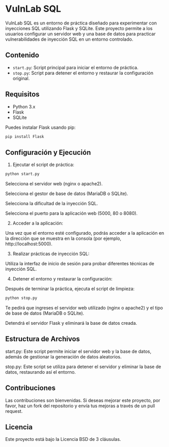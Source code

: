# VulnLab SQL

VulnLab SQL es un entorno de práctica diseñado para experimentar con inyecciones SQL utilizando Flask y SQLite. Este proyecto permite a los usuarios configurar un servidor web y una base de datos para practicar vulnerabilidades de inyección SQL en un entorno controlado.

## Contenido

- `start.py`: Script principal para iniciar el entorno de práctica.
- `stop.py`: Script para detener el entorno y restaurar la configuración original.

## Requisitos

- Python 3.x
- Flask
- SQLite

Puedes instalar Flask usando pip:

```bash
pip install Flask
```

## Configuración y Ejecución

1. Ejecutar el script de práctica:
```bash
python start.py
```

Selecciona el servidor web (nginx o apache2).

Selecciona el gestor de base de datos (MariaDB o SQLite).

Selecciona la dificultad de la inyección SQL.

Selecciona el puerto para la aplicación web (5000, 80 o 8080).



2. Acceder a la aplicación:

Una vez que el entorno esté configurado, podrás acceder a la aplicación en la dirección que se muestra en la consola (por ejemplo, http://localhost:5000).


3. Realizar prácticas de inyección SQL:

Utiliza la interfaz de inicio de sesión para probar diferentes técnicas de inyección SQL.


4. Detener el entorno y restaurar la configuración:

Después de terminar la práctica, ejecuta el script de limpieza:
```bash
python stop.py
```
Te pedirá que ingreses el servidor web utilizado (nginx o apache2) y el tipo de base de datos (MariaDB o SQLite).

Detendrá el servidor Flask y eliminará la base de datos creada.




## Estructura de Archivos

start.py: Este script permite iniciar el servidor web y la base de datos, además de gestionar la generación de datos aleatorios.

stop.py: Este script se utiliza para detener el servidor y eliminar la base de datos, restaurando así el entorno.


## Contribuciones

Las contribuciones son bienvenidas. Si deseas mejorar este proyecto, por favor, haz un fork del repositorio y envía tus mejoras a través de un pull request.

## Licencia

Este proyecto está bajo la Licencia BSD de 3 cláusulas.
